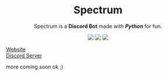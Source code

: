 <h1 align=center>Spectrum</h1>

<p align=center>Spectrum is a <b>Discord Bot</b> made <em>with <b>Python</b></em> for fun.</p>

<p align=center>
<img src=https://img.shields.io/badge/discord-py-blue.svg>
<img src=https://img.shields.io/badge/python-3.6-orange.svg>
<img src=https://img.shields.io/badge/discord-bot-red.svg>
</p>

<a href="https://spectrix.pythonanywhere.com/spectrum">Website</a><br>
<a href="https://discord.gg/ecXdjTD/">Discord Server</a><br>
<p>more coming soon ok ;)</p>
